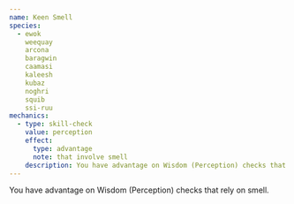 ```yaml
---
name: Keen Smell
species:
  - ewok
    weequay
    arcona
    baragwin
    caamasi
    kaleesh
    kubaz
    noghri
    squib
    ssi-ruu
mechanics:
  - type: skill-check
    value: perception
    effect:
      type: advantage
      note: that involve smell
    description: You have advantage on Wisdom (Perception) checks that rely on smell.
---
```

You have advantage on Wisdom (Perception) checks that rely on smell.
